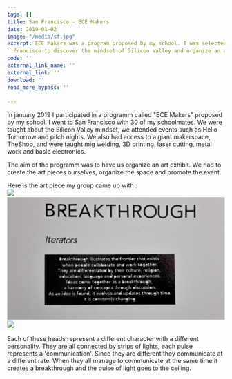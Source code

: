 ```yaml
---
tags: []
title: San Francisco - ECE Makers
date: 2019-01-02
image: "/media/sf.jpg"
excerpt: ECE Makers was a program proposed by my school. I was selected went to San
  Francisco to discover the mindset of Silicon Valley and organize an art exhibit.
code: ''
external_link_name: ''
external_link: ''
download: ''
read_more_bypass: ''

---
```

In january 2019 I participated in a programm called "ECE Makers" proposed by my school. I went to San Francisco with 30 of my schoolmates. We were taught about the Silicon Valley mindset, we attended events such as Hello Tomorrow and pitch nights. We also had access to a giant makerspace, TheShop, and were taught mig welding, 3D printing, laser cutting, metal work and basic electronics.

The aim of the programm was to have us organize an art exhibit. We had to create the art pieces ourselves, organize the space and promote the event.

Here is the art piece my group came up with :  
![](../.vuepress/theme/assets/media/bt1.jpg)
![](../.vuepress/theme/assets/media/bt_descri.jpg)
![](../.vuepress/theme/assets/media/bt2.jpg)

Each of these heads represent a different character with a different personality. They are all connected by strips of lights, each pulse represents a 'communication'. Since they are different they communicate at a different rate. When they all manage to communicate at the same time it creates a breakthrough and the pulse of light goes to the ceiling.